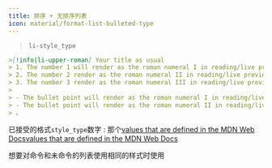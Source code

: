 ```yaml
---
title: 排序 + 无排序列表
icon: material/format-list-bulleted-type
---
```

> `li-style_type`
```md
>[!info|li-upper-roman] Your title as usual
> 1. The number 1 will render as the roman numeral I in reading/live preview
> 2. The number 2 render as the roman numeral II in reading/live preview
> 3. The number 3 render as the roman numeral III in reading/live preview
>
> - The bullet point will render as the roman numeral I in reading/live preview
> - The bullet point will render as the roman numeral II in reading/live preview
> 。
```

 
已接受的格式`style_type`数字 : 那个[values that are defined in the MDN Web Docs](https://developer.mozilla.org/en-US/docs/Web/CSS/list-style-type#Values)[values that are defined in the MDN Web Docs](https://developer.mozilla.org/en-US/docs/Web/CSS/list-style-type#Values)

想要对命令和未命令的列表使用相同的样式时使用
